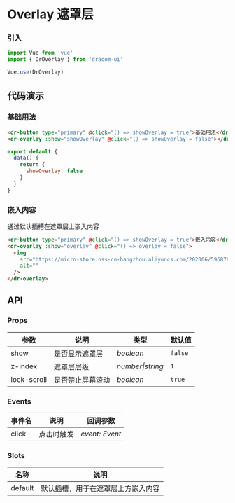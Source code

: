 # Overlay 遮罩层

### 引入

```js
import Vue from 'vue'
import { DrOverlay } from 'dracom-ui'

Vue.use(DrOverlay)
```

## 代码演示

### 基础用法

```html
<dr-button type="primary" @click="() => showOverlay = true">基础用法</dr-button>
<dr-overlay :show="showOverlay" @click="() => showOverlay = false"></dr-overlay>
```

```js
export default {
  data() {
    return {
      showOverlay: false
    }
  }
}
```

### 嵌入内容

通过默认插槽在遮罩层上嵌入内容

```html
<dr-button type="primary" @click="() => showOverlay = true">嵌入内容</dr-button>
<dr-overlay :show="overlay" @click="() => overlay = false">
  <img
    src="https://micro-store.oss-cn-hangzhou.aliyuncs.com/202006/596876056249921536.jpg!crop_small"
    alt=""
  />
</dr-overlay>
```

## API

### Props

| 参数        | 说明             | 类型             | 默认值  |
| ----------- | ---------------- | ---------------- | ------- |
| show        | 是否显示遮罩层   | _boolean_        | `false` |
| z-index     | 遮罩层层级       | _number\|string_ | `1`     |
| lock-scroll | 是否禁止屏幕滚动 | _boolean_        | `true`  |

### Events

| 事件名 | 说明       | 回调参数       |
| ------ | ---------- | -------------- |
| click  | 点击时触发 | _event: Event_ |

### Slots

| 名称    | 说明                               |
| ------- | ---------------------------------- |
| default | 默认插槽，用于在遮罩层上方嵌入内容 |
